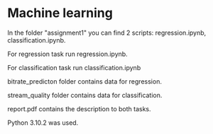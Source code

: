 # Machine learning
 In the folder "assignment1" you can find 2 scripts: regression.ipynb, classification.ipynb.

 For regression task run regression.ipynb.

 For classification task run classification.ipynb

 bitrate_predicton folder contains data for regression.

 stream_quality folder contains data for classification.

report.pdf contains the description to both tasks.

Python 3.10.2 was used.